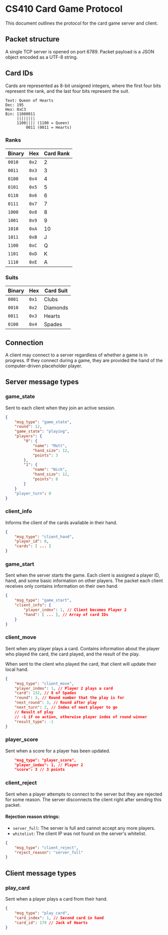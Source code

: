 # CS410 Card Game Protocol

This document outlines the protocol for the card game server and client.

## Packet structure

A single TCP server is opened on port 6789. Packet payload is a JSON object encoded as a UTF-8 string.

## Card IDs

Cards are represented as 8-bit unsigned integers, where the first four bits represent the rank, and the last four bits represent the suit.

```
Text: Queen of Hearts
Dec: 195
Hex: 0xC3
Bin: 11000011
     ||||||||
     1100|||| (1100 = Queen)
         0011 (0011 = Hearts)
```

### Ranks
|Binary|Hex|Card Rank|
|---|---|---|
|`0010`|`0x2`|2|
|`0011`|`0x3`|3|
|`0100`|`0x4`|4|
|`0101`|`0x5`|5|
|`0110`|`0x6`|6|
|`0111`|`0x7`|7|
|`1000`|`0x8`|8|
|`1001`|`0x9`|9|
|`1010`|`0xA`|10|
|`1011`|`0xB`|J|
|`1100`|`0xC`|Q|
|`1101`|`0xD`|K|
|`1110`|`0xE`|A|

### Suits

|Binary|Hex|Card Suit|
|---|---|---|
|`0001`|`0x1`|Clubs|
|`0010`|`0x2`|Diamonds|
|`0011`|`0x3`|Hearts|
|`0100`|`0x4`|Spades|

## Connection

A client may connect to a server regardless of whether a game is in progress.
If they connect during a game, they are provided the hand of the computer-driven placeholder player.

## Server message types

### game_state

Sent to each client when they join an active session.

```json
{
    "msg_type": "game_state",
    "round": 12,
    "game_state": "playing",
    "players": {
        "0": {
            "name": "Matt",
            "hand_size": 12,
            "points": 3
        },
        "1": {
            "name": "Nick",
            "hand_size": 12,
            "points": 8
        }
    }
    "player_turn": 0
}
```

### client_info

Informs the client of the cards available in their hand.

```json
{
    "msg_type": "client_hand",
    "player_id": 0,
    "cards": [ ... ]
}
```

### game_start

Sent when the server starts the game. Each client is assigned a player ID,
hand, and some basic information on other players. The packet each client receives only contains information on their own hand.

```json
{
    "msg_type": "game_start",
    "client_info": {
        "player_index": 1, // Client becomes Player 2
        "hand": [ ... ], // Array of card IDs
    }
}
```

### client_move

Sent when any player plays a card. Contains information about the player
who played the card, the card played, and the result of the play.

When sent to the client who played the card, that client will update
their local hand.

```json
{
    "msg_type": "client_move",
    "player_index": 1, // Player 2 plays a card
    "card": 132, // 8 of Spades
    "round": 3, // Round number that the play is for
    "next_round": 3, // Round after play
    "next_turn": 2, // Index of next player to go
    // Result of play
    // -1 if no action, otherwise player index of round winner
    "result_type": -1
}
```

### player_score

Sent when a score for a player has been updated.

```json
    "msg_type": "player_score",
    "player_index": 1, // Player 2
    "score": 3 // 3 points
```

### client_reject

Sent when a player attempts to connect to the server but they are rejected
for some reason. The server disconnects the client right after sending this packet.

#### Rejection reason strings:

* `server_full`: The server is full and cannot accept any more players.
* `whitelist`: The client IP was not found on the server's whitelist.

```json
{
    "msg_type": "client_reject",
    "reject_reason": "server_full"
}
```

## Client message types

### play_card

Sent when a player plays a card from their hand.

```json
{
    "msg_type": "play_card",
    "card_index": 1, // Second card in hand
    "card_id": 179 // Jack of Hearts
}
```

